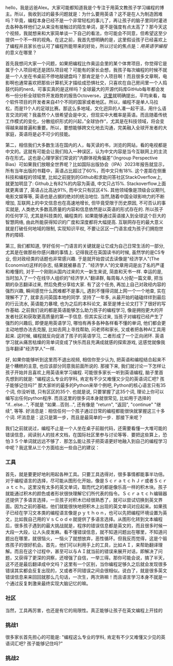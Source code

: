 
hello，我是远爸Alex。大家可能都知道我是个专注于用英文教孩子学习编程的博主。所以，我收到过的最多问题就是：为什么要用英语？这不是在人为制造困难吗？毕竟，编程本身已经不是一个非常轻松的事儿了，再让孩子的脑子里同时灌进去各种各样他们之从来没有接触过的陌生单词，是不是强度有点太高了？那今天这个视频，我就想来和大家简单谈一下自己的看法，你可能会不同意，但希望这至少提供一个不一样的视角。在这之前，我首先想明确的是，这里假设孩子已经喜欢上了编程并且家长也认可了编程所能带来的好处，所以讨论的焦点是：*用英语学编程*的意义在哪里？

首先我想问大家一个问题，如果把编程比作奥运会里的某个体育项目，你觉得它是属于个人项目呢还是团队项目呢？可能有的家长会想，我孩子每次编程的时候不就是一个人坐在书桌前不停地敲键盘吗？那肯定是个人项目啊！而且很多文章啊，电影啊也通常喜欢把那些计算机天才描绘成恐惧社交，只喜欢在自己房间里一个人捣鼓代码的nerd。可事实真的是这样吗？全球最大的开源代码库GitHub每年都会发布一份分析全球软件开发趋势的报告Octoverse，[这里](https://octoverse.github.com/2019/)就明确提出，平均来看，每个软件项目的开发者来自41个不同的国家或者地区。所以，编程不是单人马拉松，而是11个人的足球比赛。那这么多地域，文化迥异的人凑一起干活，用什么语言交流的呢？我虽然个人很希望会是中文，但现实中大概率是英语。而且随着传统工作模式的变化，分散组织形式的兴起，”全球协作“，尤其是在科技领域，将会变得越来越普遍和重要。所以，要想能够跨文化地去沟通，完美融入全球开发者的大家庭，英语将是必不可少的技能。

第二，相信我们大多数生活在国内的人，每天读的书，浏览的网站，看的电视都是中文的。这就有可能会让我们陷入一种误区，认为中文内容是当今互联网上的主流存在形式。这也是心理学家们常说的”内群体视角偏差“（Ingroup Perspective Bias）可如果我们放眼全世界呢？比如国际出版协会（IPA）2023年报告就显示，所有当年出版的书籍中，英语占比超过了60%，而中文只有18%. 这个差距在侧重科技和编程的领域里, 比如之前提到的Github和求助问答社区StackOverflow上, 就更加明显了: Github上有82%的内容为英语, 中文只占15%. Stackoverflow上面就更离谱了, 英语占比高达91%, 而中文只有区区4%. 其他领域像是顶级会议期刊, 电影文娱等等, 英语也是占据的绝对的统治地位. 当然,随着中国全球影响力的不断增加, 互联网上的中文信息也在高速地增长, 但毕竟受限于历史原因, 不可否认的事实就是, 人类绝大多数高质量的内容和信息依然是以英语的形式存在的. 所以孩子的任何学习, 尤其是科技类的, 编程类的. 如果能够通过英语接入到全球这个巨大的智慧网络, 由此所能获得知识的广度和深度都将大幅提高. 互联网存在的最大意义就是打破任何地域的限制, 实现知识平权,  不要让区区一门语言成为孩子们拥抱世界的障碍.

第三, 我们都知道, 学好任何一门语言的关键就是让它成为自己日常生活的一部分, 尤其是在做那些你感兴趣的事情上. 记得我还在英国读书的时候, 虽然学的是CS专业, 但对政经类的话题也非常感兴趣. 于是就开始尝试去读像是"经济学人"(The Economist)这样的杂志, 结果就被暴击了. "经济学人"的文章用词是出了名的严谨和难懂的, 对于一个刚刚从国内过来的大一新生来说, 简直和天书一样. 幸运的是, 当时加入了一个在线华人组织的"经济学人"翻译群, 每周每人分配一篇文章, 把当期的杂志翻译过来, 然后免费分享给大家. 有了这个任务, 再加上自己对政经内容的强烈兴趣, 瞬间感觉什么困难都不是事儿,  遇到不懂得词就上网一个一个地查, 实在理解不了了, 就拿去问英国本地的同学. 坚持了一年多, 从最开始的磕磕绊绊到最后的行云流水, 英语能力暴增, 也为之后的本科论文, 甚至是博士论文打下了很好的写作基础. 之前我们说的都是英语能够怎么助力孩子的编程学习, 像是拥抱更大的开发者社区和获取更高质量的第一手信息. 但其实反过来, 当孩子对编程已经产生了强烈的兴趣后,  即便是用英语学习, 哪怕有再多各种各样看不懂的单词, 他们都会更主动地想办法去克服, 比如去网上寻找帮助, 问老师和家长, 又或者把各种AI工具用起来. 这时候, 编程就反向促进了孩子的英语学习, 二者形成了一个正向闭环. 英语学习就从痛苦枯燥的背单词变成了快乐而且充满成就感的探索游戏, 这感觉就像我当年翻译"经济学人"一样.

好, 如果你能够听到这里而不退出视频, 相信你至少认为, 把英语和编程结合起来不是个糟糕的主意, 也应该部分同意我前面所说的. 那接下来, 我们就讨论一下怎样让孩子开始并且喜欢上用英语来学习编程. 可能很多家长一听到英语编程, 脑子里首先想到的就是: "编程这么专业的学科, 肯定有不少又难懂又少见的英语词汇吧? 孩子能够记住吗?" 那大家听的最多的Python来举个例吧, Python的核心语言只有35个词, 你没听错, 只有区区的35个. 也就是说, 只要掌握了这35个词, 理论上你可以编写出任何python程序. 而且这里的很多词本身就很常见, 比如用于选择的 "if...else...", 不就是 "如果...否则...", 还有像是 "return", "返回", "continue" "继续", 等等. 好消息是：相信任何一个孩子通过日常的编程都能很快就掌握这三十多个词.  坏消息是：这只是第一步，而且是最简单的一步．那接下来呢？

我们之前就说过，编程不止是一个人坐在桌子前敲代码，还需要看懂一大堆可能的错误信息，阅读别人的技术文档，在国际社区里参与讨论等等．要把这些算上，恐怕３５个单词就远远不够了．那怎么能让孩子把英语更好地融入到自己的编程学习中呢？我这里从三个方面给出一些自己的建议：

### 工具

首先，就是要更好地利用起各种工具。只要工具选得对，很多事情都能事半功倍。对于编程语言的选择，尽可能从图形化开始，像是ＳｃｒａｔｃｈＪｒ或者Ｓｃｒａｔｃｈ。这里没有太多的英文单词，取而代之的都是像乐高一样的积木块。孩子就能通过积木的颜色或者形状很快理解它们所代表的指令。Ｓｃｒａｔｃｈ编辑器还提供了多语言选择，一旦孩子对积木已经很熟悉了，就可以尝试切换到英文界面。因为之前的基础，他们就能很快地把积木上出现的英文单词对应起来。如果孩子已经在学习文本类的编程语言像是ｐｙｔｈｏｎ，也可以先把编程环境设置为英文，比如我自己用的ＶｓＣｏｄｅ就提供了多语言选择。从图形化转到文本编程后，很多孩子遇到的最大挑战就是，程序的错误信息都是英文的，而且很多时候一大段一大段，让人头皮发麻。看不懂错误信息，就不知道问题出在哪里，不知道问题出在哪里，就很恼火，一恼火了就想放弃，恶性循环。但我反而觉得，这是个锻炼孩子的很好机会。首先，他们可以利用手上的工具，比如ＡＩ，来帮助翻译理解。而且在这个过程中，甚至可以与ＡＩ就当前的错误来展开对话，即解决了问题，又获得了更深的洞察，还增强了自信，一举三得。那你可能会说，搞了半天，这不还是最后翻译成中文吗？这里有一个区别，当你编程足够久之后就会发现很多错误其实都会反复出现的，又或者不同错误之间会很相似。说白了，就是很多英文错误信息来来回回就那么几句话，一次生，两次熟嘛！而且语言学习本身不就是一个通过反复刺激来最终实现大脑记忆的嘛。

### 社区

当然，工具再厉害，也还是有它的局限性。真正能够让孩子在英文编程上开挂的



### 挑战1
很多家长首先担心的可能是: "编程这么专业的学科, 肯定有不少又难懂又少见的英语词汇吧? 孩子能够记住吗?"

### 挑战2
	




